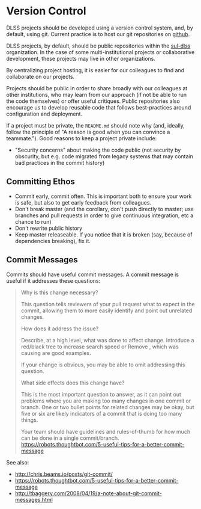 # Version Control

DLSS projects should be developed using a version control system, and, by default, using git. Current practice is to host our git repositories on [github](https://github.com).

DLSS projects, by default, should be public repositories within the [sul-dlss](https://github.com/sul-dlss) organization. In the case of some multi-institutional projects or collaborative development, these projects may live in other organizations.

By centralizing project hosting, it is easier for our colleagues to find and collaborate on our projects. 

Projects should be public in order to share broadly with our colleagues at other institutions, who may learn from our approach (if not be able to run the code themselves) or offer useful critiques. Public repositories also encourage us to develop reusable code that follows best-practices around configuration and deployment.

If a project must be private, the `README.md` should note why (and, ideally, follow the principle of "A reason is good when you can convince a teammate."). Good reasons to keep a project private include:

- "Security concerns" about making the code public (not security by obscurity, but e.g. code migrated from legacy systems that may contain bad practices in the commit history)
 
## Committing Ethos

- Commit early, commit often. This is important both to ensure your work is safe, but also to get early feedback from colleagues.
- Don't break master (and the corollary, don't push directly to master; use branches and pull requests in order to give continuous integration, etc a chance to run)
- Don't rewrite public history
- Keep master releaseable. If you notice that it is broken (say, because of dependencies breaking), fix it.


## Commit Messages

Commits should have useful commit messages. A commit message is useful if it addresses these questions:

> Why is this change necessary?
>
> This question tells reviewers of your pull request what to expect in the commit, allowing them to more easily identify and point out unrelated changes.
> 
> How does it address the issue?
>
> Describe, at a high level, what was done to affect change. Introduce a red/black tree to increase search speed or Remove <troublesome gem X>, which was causing <specific description of issue introduced by gem> are good examples.
> 
> If your change is obvious, you may be able to omit addressing this question.
> 
> What side effects does this change have?
> 
> This is the most important question to answer, as it can point out problems where you are making too many changes in one commit or branch. One or two bullet points for related changes may be okay, but five or six are likely indicators of a commit that is doing too many things.
> 
> Your team should have guidelines and rules-of-thumb for how much can be done in a single commit/branch.
> https://robots.thoughtbot.com/5-useful-tips-for-a-better-commit-message

See also:
 - http://chris.beams.io/posts/git-commit/
 - https://robots.thoughtbot.com/5-useful-tips-for-a-better-commit-message
 - http://tbaggery.com/2008/04/19/a-note-about-git-commit-messages.html
